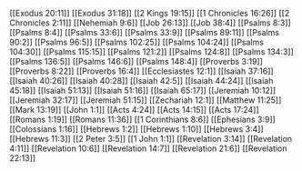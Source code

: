 [[Exodus 20:11]]
[[Exodus 31:18]]
[[2 Kings 19:15]]
[[1 Chronicles 16:26]]
[[2 Chronicles 2:11]]
[[Nehemiah 9:6]]
[[Job 26:13]]
[[Job 38:4]]
[[Psalms 8:3]]
[[Psalms 8:4]]
[[Psalms 33:6]]
[[Psalms 33:9]]
[[Psalms 89:11]]
[[Psalms 90:2]]
[[Psalms 96:5]]
[[Psalms 102:25]]
[[Psalms 104:24]]
[[Psalms 104:30]]
[[Psalms 115:15]]
[[Psalms 121:2]]
[[Psalms 124:8]]
[[Psalms 134:3]]
[[Psalms 136:5]]
[[Psalms 146:6]]
[[Psalms 148:4]]
[[Proverbs 3:19]]
[[Proverbs 8:22]]
[[Proverbs 16:4]]
[[Ecclesiastes 12:1]]
[[Isaiah 37:16]]
[[Isaiah 40:26]]
[[Isaiah 40:28]]
[[Isaiah 42:5]]
[[Isaiah 44:24]]
[[Isaiah 45:18]]
[[Isaiah 51:13]]
[[Isaiah 51:16]]
[[Isaiah 65:17]]
[[Jeremiah 10:12]]
[[Jeremiah 32:17]]
[[Jeremiah 51:15]]
[[Zechariah 12:1]]
[[Matthew 11:25]]
[[Mark 13:19]]
[[John 1:1]]
[[Acts 4:24]]
[[Acts 14:15]]
[[Acts 17:24]]
[[Romans 1:19]]
[[Romans 11:36]]
[[1 Corinthians 8:6]]
[[Ephesians 3:9]]
[[Colossians 1:16]]
[[Hebrews 1:2]]
[[Hebrews 1:10]]
[[Hebrews 3:4]]
[[Hebrews 11:3]]
[[2 Peter 3:5]]
[[1 John 1:1]]
[[Revelation 3:14]]
[[Revelation 4:11]]
[[Revelation 10:6]]
[[Revelation 14:7]]
[[Revelation 21:6]]
[[Revelation 22:13]]
